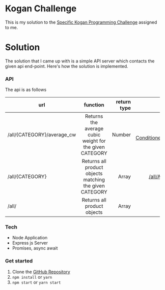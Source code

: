 Kogan Challenge
===============

This is my solution to the [Specific Kogan Programming Challenge](https://kogan-challenge-2018-05-29.herokuapp.com/kogan-challenge.pdf) assigned to me.

# Solution
The solution that I came up with is a simple API server which contacts the given api end-point. Here's how the solution is implemented.

###  API
The api is as follows

| url | function           | return type  | example link |
| ------------- |:-------------:| -----:| ----:|
| /all/{CATEGORY}/average_cw | Returns the average cubic weight for the given CATEGORY | Number  | [/all/Air Conditioners/average_cw](https://kogan-challenge-2018-05-29.herokuapp.com/all/Air%20Conditioners/average_cw) |
| /all/{CATEGORY}      | Returns all product objects matching the given CATEGORY | Array | [/all/Air Conditioners](https://kogan-challenge-2018-05-29.herokuapp.com/all/Air%20Conditioners) |
| /all/      | Returns all product objects | Array |  [/all](https://kogan-challenge-2018-05-29.herokuapp.com/all) |

###  Tech
- Node Application
- Express js Server
- Promises, async await

###  Get started
1. Clone the [GitHub Repository](https://github.com/benwinding/Kogan-Challenge-2018-05-29)
1. `npm install` or `yarn`
1. `npm start` or `yarn start`
